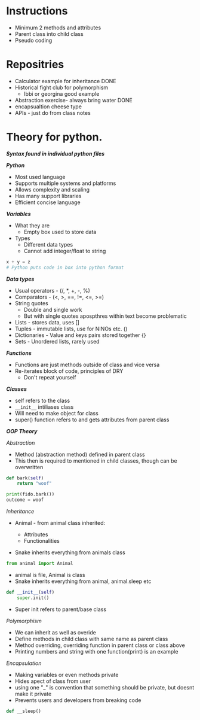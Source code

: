 # Instructions
- Minimum 2 methods and attributes
- Parent class into child class
- Pseudo coding

# Repositries
- Calculator example for inheritance DONE
- Historical fight club for polymorphism
    - Ibbi or georgina good example
- Abstraction exercise- always bring water DONE
- encapsualtion cheese type
- APIs - just do from class notes


# Theory for python.
***Syntax found in individual python files***

***Python***
- Most used language
- Supports multiple systems and platforms
- Allows complexity and scaling
- Has many support libraries
- Efficient concise language

***Variables***
- What they are
    - Empty box used to store data
- Types
    - Different data types
    - Cannot add integer/float to string

```python
x + y = z
# Python puts code in box into python format
```

***Data types***
- Usual operators - (/, *, +, -, %)
- Comparators - (<, >, ==, !=, <=, >=)
- String quotes
    - Double and single work
    - But with single quotes apospthres within text become problematic  
 - Lists - stores data, uses []
 - Tuples - immutable lists, use for NINOs etc. ()
 - Dictionaries - Value and keys pairs stored together {}
 - Sets - Unordered lists, rarely used
 
 ***Functions***
 - Functions are just methods outside of class and vice versa
 - Re-iterates block of code, principles of DRY
    - Don't repeat yourself
    
 ***Classes***
 - self refers to the class
 - ```__init__``` intiliases class
 - Will need to make object for class
 - super() function refers to and gets attributes from parent class
 
 ***OOP Theory***
 
*Abstraction*
- Method (abstraction method) defined in parent class
- This then is required to mentioned in child classes, though can be overwritten
```python
def bark(self)
    return "woof"

print(fido.bark())
outcome = woof
```

*Inheritance*
- Animal - from animal class inherited:
    - Attributes
    - Functionalities

- Snake inherits everything from animals class
```python
from animal import Animal
```
- animal is file, Animal is class
- Snake inherits everything from animal, animal.sleep etc

```python
def __init__(self)
    super.init()
```
- Super init refers to parent/base class

*Polymorphism*
- We can inherit as well as overide
- Define methods in child class with same name as parent class
- Method overriding, overriding function in parent class or class above
- Printing numbers and string with one function(print) is an example


*Encapsulation*
- Making variables or even methods private
- Hides apect of class from user
- using one "_" is convention that something should be private, but doesnt make it private
- Prevents users and developers from breaking code
```python
def __sleep()
```
 
 
 
    